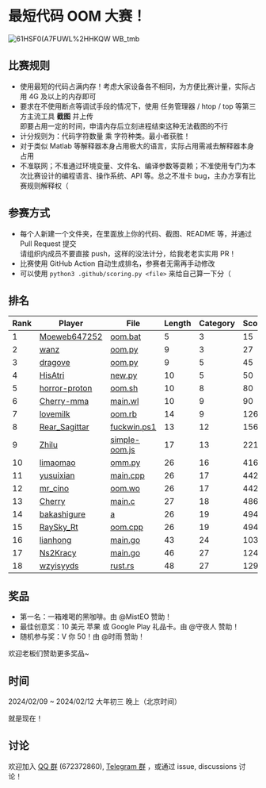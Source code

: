 # 最短代码 OOM 大赛！

![61HSF0(A7FUWL%2HHKQW WB_tmb](https://github.com/InvoluteHell/OutOfMemory/assets/18511905/23ea5fb8-291a-4496-be78-c6f52508bc97)


## 比赛规则

- 使用最短的代码占满内存！考虑大家设备各不相同，为方便比赛计量，实际占用 4G 及以上的内存即可
- 要求在不使用断点等调试手段的情况下，使用 任务管理器 / htop / top 等第三方主流工具 **截图** 并上传  
  即要占用一定的时间，申请内存后立刻进程结束这种无法截图的不行
- 计分规则为：代码字符数量 乘 字符种类。最小者获胜！
- 对于类似 Matlab 等解释器本身占用极大的语言，实际占用需减去解释器本身占用
- 不准联网；不准通过环境变量、文件名、编译参数等耍赖；不准使用专门为本次比赛设计的编程语言、操作系统、API 等。总之不准卡 bug，主办方享有比赛规则解释权（
 
## 参赛方式

- 每个人新建一个文件夹，在里面放上你的代码、截图、README 等，并通过 Pull Request 提交  
  请组织内成员不要直接 push，这样的没法计分，给我老老实实用 PR！
- 比赛使用 GitHub Action 自动生成排名，参赛者无需再手动修改
- 可以使用 `python3 .github/scoring.py <file>` 来给自己算一下分（

## 排名

<!-- begin of RANKING -->
| Rank | Player | File | Length | Category | Score |
| ---- | ------ | ---- | ------ | -------- | ----- |
| 1 | [Moeweb647252](Moeweb647252) | [oom.bat](Moeweb647252/oom.bat) | 5 | 3 | 15 |
| 2 | [wanz](wanz) | [oom.py](wanz/oom.py) | 9 | 3 | 27 |
| 3 | [dragove](dragove) | [oom.py](dragove/oom.py) | 9 | 5 | 45 |
| 4 | [HisAtri](HisAtri) | [new.py](HisAtri/new.py) | 10 | 5 | 50 |
| 5 | [horror-proton](horror-proton) | [oom.sh](horror-proton/oom.sh) | 10 | 8 | 80 |
| 6 | [Cherry-mma](Cherry-mma) | [main.wl](Cherry-mma/main.wl) | 10 | 9 | 90 |
| 7 | [lovemilk](lovemilk) | [oom.rb](lovemilk/oom.rb) | 14 | 9 | 126 |
| 8 | [Rear_Sagittar](Rear_Sagittar) | [fuckwin.ps1](Rear_Sagittar/fuckwin.ps1) | 13 | 12 | 156 |
| 9 | [Zhilu](Zhilu) | [simple-oom.js](Zhilu/simple-oom.js) | 17 | 13 | 221 |
| 10 | [limaomao](limaomao) | [omm.py](limaomao/omm.py) | 26 | 16 | 416 |
| 11 | [yusuixian](yusuixian) | [main.cpp](yusuixian/main.cpp) | 26 | 17 | 442 |
| 12 | [mr_cino](mr_cino) | [oom.wo](mr_cino/oom.wo) | 26 | 17 | 442 |
| 13 | [Cherry](Cherry) | [main.c](Cherry/main.c) | 27 | 18 | 486 |
| 14 | [bakashigure](bakashigure) | [a](bakashigure/a) | 26 | 19 | 494 |
| 15 | [RaySky_Rt](RaySky_Rt) | [oom.cpp](RaySky_Rt/oom.cpp) | 26 | 19 | 494 |
| 16 | [lianhong](lianhong) | [main.go](lianhong/main.go) | 43 | 24 | 1032 |
| 17 | [Ns2Kracy](Ns2Kracy) | [main.go](Ns2Kracy/main.go) | 46 | 27 | 1242 |
| 18 | [wzyisyyds](wzyisyyds) | [rust.rs](wzyisyyds/rust.rs) | 48 | 27 | 1296 |
<!-- end of RANKING -->

## 奖品

- 第一名：一箱难喝的黑咖啡。由 @MistEO 赞助！
- 最佳创意奖：10 美元 苹果 或 Google Play 礼品卡。由 @守夜人 赞助！
- 随机参与奖：V 你 50！由 @时雨 赞助！

欢迎老板们赞助更多奖品~

## 时间

2024/02/09 ~ 2024/02/12 大年初三 晚上（北京时间）

就是现在！

## 讨论

欢迎加入 [QQ 群](https://jq.qq.com/?_wv=1027&k=8aBWumWU) (672372860), [Telegram 群](https://t.me/+NjDljiDRrpI4NTU1) ，或通过 issue, discussions 讨论！

